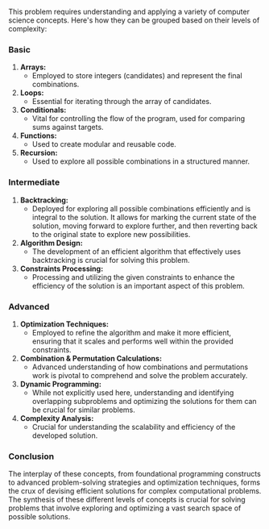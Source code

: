 This problem requires understanding and applying a variety of computer science concepts. Here's how they can be grouped based on their levels of complexity:

### Basic

1. **Arrays:**
    - Employed to store integers (candidates) and represent the final combinations.
2. **Loops:**
    - Essential for iterating through the array of candidates.
3. **Conditionals:**
    - Vital for controlling the flow of the program, used for comparing sums against targets.
4. **Functions:**
    - Used to create modular and reusable code.
5. **Recursion:**
    - Used to explore all possible combinations in a structured manner.

### Intermediate

1. **Backtracking:**
    - Deployed for exploring all possible combinations efficiently and is integral to the solution. It allows for marking the current state of the solution, moving forward to explore further, and then reverting back to the original state to explore new possibilities.
2. **Algorithm Design:**
    - The development of an efficient algorithm that effectively uses backtracking is crucial for solving this problem.
3. **Constraints Processing:**
    - Processing and utilizing the given constraints to enhance the efficiency of the solution is an important aspect of this problem.

### Advanced

1. **Optimization Techniques:**
    - Employed to refine the algorithm and make it more efficient, ensuring that it scales and performs well within the provided constraints.
2. **Combination & Permutation Calculations:**
    - Advanced understanding of how combinations and permutations work is pivotal to comprehend and solve the problem accurately.
3. **Dynamic Programming:**
    - While not explicitly used here, understanding and identifying overlapping subproblems and optimizing the solutions for them can be crucial for similar problems.
4. **Complexity Analysis:**
    - Crucial for understanding the scalability and efficiency of the developed solution.

### Conclusion

The interplay of these concepts, from foundational programming constructs to advanced problem-solving strategies and optimization techniques, forms the crux of devising efficient solutions for complex computational problems. The synthesis of these different levels of concepts is crucial for solving problems that involve exploring and optimizing a vast search space of possible solutions.
